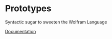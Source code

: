 # Prototypes

Syntactic sugar to sweeten the Wolfram Language

[Documentation](https://github.com/arnoudbuzing/prototypes/wiki)
